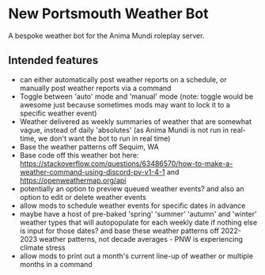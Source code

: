 # New Portsmouth Weather Bot

A bespoke weather bot for the Anima Mundi roleplay server.

## Intended features
- can either automatically post weather reports on a schedule, or manually post weather reports via a command
- Toggle between 'auto' mode and 'manual' mode (note: toggle would be awesome just because sometimes mods may want to lock it to a specific weather event)
- Weather delivered as weekly summaries of weather that are somewhat vague, instead of daily 'absolutes' (as Anima Mundi is not run in real-time, we don't want the bot to run in real time)
- Base the weather patterns off Sequim, WA
- Base code off this weather bot here: https://stackoverflow.com/questions/63486570/how-to-make-a-weather-command-using-discord-py-v1-4-1 and https://openweathermap.org/api
- potentially an option to preview queued weather events? and also an option to edit or delete weather events
- allow mods to schedule weather events for specific dates in advance
- maybe have a host of pre-baked 'spring' 'summer' 'autumn' and 'winter' weather types that will autopopulate for each weekly date if nothing else is input for those dates? and base these weather patterns off 2022-2023 weather patterns, not decade averages - PNW is experiencing climate stress
- allow mods to print out a month's current line-up of weather or multiple months in a command